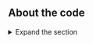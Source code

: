 ## About the code

<details>
 <summary>Expand the section</summary>

For general information about how the project is organized, refer to the [tutorial](https://learn.microsoft.com/windows/apps/winui/winui3/create-your-first-winui3-app)

The constructor of `MainWindow` class was modified by adding code to read configuration, and initialize MSAL and MS Graph helper classes :

```csharp
   
    var configuration = new ConfigurationBuilder().AddJsonFile("appsettings.json").Build();

    // Read configuration
    AzureADConfig azureADConfig = configuration.GetSection("AzureAD").Get<AzureADConfig>();
    this.MSALClientHelper = new MSALClientHelper(azureADConfig);

    MSGraphApiConfig graphApiConfig = configuration.GetSection("MSGraphApi").Get<MSGraphApiConfig>();
    this.MSGraphHelper = new MSGraphHelper(graphApiConfig, this.MSALClientHelper);
```

The following code in *MSALClientHelper.cs* initializes the MSAL's [PublicClientApplication](https://learn.microsoft.com/azure/active-directory/develop/msal-client-applications) from the various configuration settings

```csharp
    private void InitializePublicClientApplicationBuilder()
    {
        this.PublicClientApplicationBuilder = PublicClientApplicationBuilder.Create(AzureADConfig.ClientId)
            .WithAuthority(string.Format(AzureADConfig.Authority, AzureADConfig.TenantId))
            .WithRedirectUri(string.Format(AzureADConfig.RedirectURI, AzureADConfig.ClientId))      // Skipping this will make MSAL fall back to older Uri: urn:ietf:wg:oauth:2.0:oob
            .WithLogging(new IdentityLogger(EventLogLevel.Warning), enablePiiLogging: false)        // This is the currently recommended way to log MSAL message. For more info refer to https://github.com/AzureAD/microsoft-authentication-library-for-dotnet/wiki/logging. Set Identity Logging level to Warning which is a middle ground
            .WithClientCapabilities(new string[] { "cp1" });                                        // declare this client app capable of receiving CAE events- https://aka.ms/clientcae
    }
```

Additionally the *MSALClientHelper.cs* has two methods that further prepare the MSAL's PublicClient instance with a [token cache](https://learn.microsoft.com/azure/active-directory/develop/msal-net-token-cache-serialization) to sign-in using the standard authentication flow.

```csharp

    public async Task<IAccount> InitializePublicClientAppAsync()
    {
        // Initialize the MSAL library by building a public client application
        this.PublicClientApplication = this.PublicClientApplicationBuilder.Build();

        await AttachTokenCache();
        return await FetchSignedInUserFromCache().ConfigureAwait(false);
    }
```

or using the WAM broker. This method is called when `SignInWithBrokerButton_Click` is pressed

```csharp
    public async Task<IAccount> InitializePublicClientAppForWAMBrokerAsync(IntPtr? handle)
    {
        // Initialize the MSAL library by building a public client application for authenticating using WAM
        this.PublicClientApplication = this.PublicClientApplicationBuilder
                .WithBrokerPreview(true)
                .WithParentActivityOrWindow(() => { return handle.Value; }) // Specify Window handle - (required for WAM).
                .Build();

        this.IsBrokerInitialized = true;

        await AttachTokenCache();
        return await FetchSignedInUserFromCache().ConfigureAwait(false);
    }        
```

finally the method `SignInTheUser()` takes care of signing-in the user and obtaining an Access Token for Microsoft Graph. if there is no tokens cached, an interactive authentication session takes place, where a user has to provide credentials and may also be asked to consent.

```csharp
    private async Task SignInTheUser()
    {
        try
        {
            // Trigger sign-in and token acquisition flow
            await MSGraphHelper.SignInAndInitializeGraphServiceClient();

            DispatcherQueue.TryEnqueue(() =>
            {
                ResultText.Text = "User has signed-in successfully";
                TokenInfoText.Text = "Call Graph API";

                SetButtonsVisibilityWhenSignedIn();
            });
        }
        catch (Exception ex)
        {
            ResultText.Text = ex.Message;
        }
    }
```

When the `CallGraphButton_Click` function is called, new `MSGraphHelper` client is used to call the various Graph API. Then a call to Graph API is done.

The access token is obtained inside `SignInUserAndGetTokenUsingMSAL` method,

```csharp
    // Call the /me endpoint of Graph
    User graphUser = await this.MSGraphHelper.GetMeAsync();

    // Go back to the UI thread to make changes to the UI
    DispatcherQueue.TryEnqueue(() =>
    {
        ResultText.Text = $"Current time: {DateTime.Now.ToString("HH:mm:ss")}" + "\nDisplay Name: " + graphUser.DisplayName + "\nBusiness Phone: " + graphUser.BusinessPhones.FirstOrDefault()
                            + "\nGiven Name: " + graphUser.GivenName + "\nid: " + graphUser.Id
                            + "\nUser Principal Name: " + graphUser.UserPrincipalName;

        DisplayBasicTokenInfo(this.MSALClientHelper.AuthResult);

        this.SignOutButton.Visibility = Visibility.Visible;
    });
```

To understand more how the buttons are linked to the callback functions, open `MainWindow.xaml` file and learn the below lines, notice Click properties:

```xml
    <Button x:Name="CallGraphButton" Content="Call Microsoft Graph API" HorizontalAlignment="Right" Padding="5" Click="CallGraphButton_Click" Margin="5" Visibility="Collapsed" FontFamily="Segoe Ui"/>
    <Button x:Name="SignInWithDefaultButton" Content="Sign-In" HorizontalAlignment="Left" Padding="10" Click="SignInWithDefaultButton_Click" Margin="5" FontFamily="Segoe Ui"/>
    <Button x:Name="SignInWithBrokerButton" Content="Sign-In with WAM Broker" HorizontalAlignment="Right" Padding="10" Click="SignInWithBrokerButton_Click" Margin="5" FontFamily="Segoe Ui"/>
    <Button x:Name="SignOutButton" Content="Sign-Out" HorizontalAlignment="Right" Padding="5" Click="SignOutButton_Click" Margin="5" Visibility="Collapsed" FontFamily="Segoe Ui"/>

```

### Using the Broker (WAM)

MSAL is also able to call [Web Account Manager](https://learn.microsoft.com/windows/uwp/security/web-account-manager), a Windows 10 component that ships with the OS. This component acts as an authentication broker and users of your app benefit from integration with accounts known from Windows, such as the account you signed-in with in your Windows session.

> Setting up a machine and its environment for WAM is a fairly involved task and beyond the scope of this code sample. We advise you work with your tenant administrators to ascertain of your organization's Azure AD tenant is set up for WAM and the device is joined to that Azure AD tenant. 

The methods `MSALClientHelper` class can be referenced to lean about WAM initialization:

```csharp
   
public async Task<IAccount> InitializePublicClientAppForWAMBrokerAsync(IntPtr? handle)
{
    // Initialize the MSAL library by building a public client application for authenticating using WAM
    this.PublicClientApplication = this.PublicClientApplicationBuilder
            .WithBrokerPreview(true)
            .WithParentActivityOrWindow(() => { return handle.Value; })// Specify Window handle - (required for WAM).
            .Build();

    this.IsBrokerInitialized = true;

    await AttachTokenCache();
    return await FetchSignedInUserFromCache().ConfigureAwait(false);
}
```

```csharp
    if (this.IsBrokerInitialized)
    {
        Console.WriteLine("No accounts found in the cache. Trying Window's default account.");

        this.AuthResult = await this.PublicClientApplication
            .AcquireTokenSilent(scopes, Microsoft.Identity.Client.PublicClientApplication.OperatingSystemAccount)
            .ExecuteAsync()
            .ConfigureAwait(false);
    }
    else
    {
        this.AuthResult = await SignInUserInteractivelyAsync(scopes);
    }
```                    

Refer to [MSAL WAM](https://github.com/AzureAD/microsoft-authentication-library-for-dotnet/wiki/wam#to-enable-wam-preview) for more details on how to write code for this.

### Process the CAE challenge from Microsoft Graph

To process the CAE challenge from Microsoft Graph, the controller actions need to extract it from the `wwwAuthenticate` header. It is returned when MS Graph rejects a seemingly valid Access tokens for MS Graph. For this you need to:

1. To tell AAD that your app is ready to handle claim challenges, use `.WithClientCapabilities` method when creating Public Client app

   ```csharp
    .WithClientCapabilities(new string[] { "cp1" }) //client capabilities for CAE - https://learn.microsoft.com/azure/active-directory/develop/app-resilience-continuous-access-evaluation?tabs=dotnet
   ```

2. Catch `ServiceException` thrown by Graph API, try to obtain new token interactively, create Graph API client with the new token:

   ```csharp
     catch (ServiceException ex) when (ex.Message.Contains("Continuous access evaluation resulted in claims challenge"))
        {
            //**************************************************************
            // Handle a claims challenge produced by CAE by requesting a new access token with more claims
            //**************************************************************

            // Get challenge from response of Graph API
            var claimChallenge = WwwAuthenticateParameters.GetClaimChallengeFromResponseHeaders(ex.ResponseHeaders);

            // Use the challenge to obtain fresh token
            _authResult = await _publicClientApp.AcquireTokenInteractive(scopes).WithClaims(claimChallenge).ExecuteAsync();

            // Sign-in user using MSAL and fresh token for MS Graph
            graphClient = await SignInAndInitializeGraphServiceClient(scopes, _authResult.AccessToken);
        }
   ```

</details>
